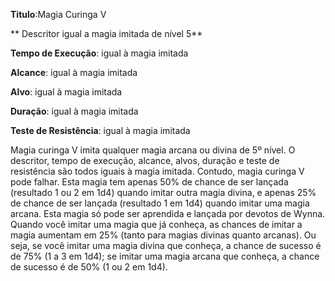 **Titulo**:Magia Curinga V

** Descritor igual a magia imitada de nível 5**

**Tempo de Execução**:  igual à magia imitada

**Alcance**: igual à magia imitada

**Alvo**: igual à magia imitada

**Duração**:  igual à magia imitada

**Teste de Resistência**: igual à magia imitada

Magia curinga V imita qualquer magia arcana ou divina de 5º nível. O descritor, tempo de execução, alcance, alvos, duração e teste de resistência são 
todos iguais à magia imitada. Contudo, magia curinga V pode falhar.
Esta magia tem apenas 50% de chance de ser lançada (resultado 1 ou 2 em 1d4) quando imitar outra magia divina, e apenas 25% de chance de ser lançada (resultado 1 em 1d4) quando imitar uma magia arcana. 
Esta magia só pode ser aprendida e lançada por devotos de Wynna.
Quando você imitar uma magia que já conheça, as chances de imitar a magia aumentam em 25% (tanto para magias divinas quanto arcanas). 
Ou seja, se você imitar uma magia divina que conheça, a chance de sucesso é de 75% (1 a 3 em 1d4); se imitar uma magia arcana que conheça, a chance de sucesso é de 50% (1 ou 2 em 1d4).
